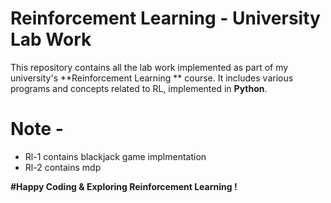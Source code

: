 # Reinforcement Learning - University Lab Work

This repository contains all the lab work implemented as part of my university's **Reinforcement Learning ** course. It includes various programs and concepts related to RL, implemented in **Python**.

# Note - 
- Rl-1 contains blackjack game implmentation
- Rl-2 contains mdp

 **#Happy Coding & Exploring Reinforcement Learning !** 

